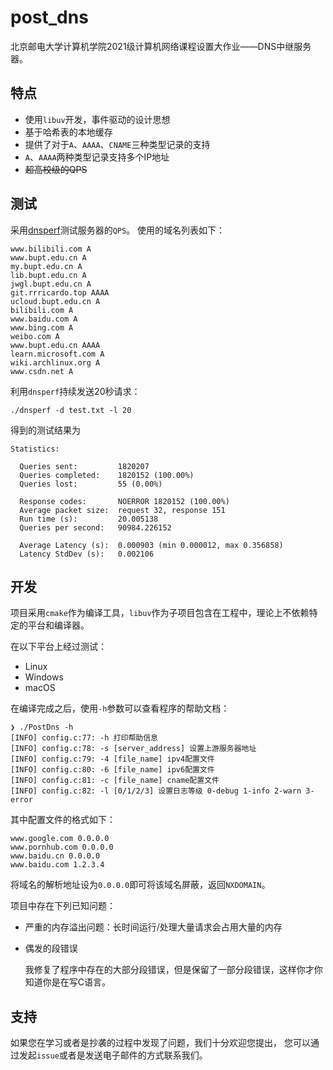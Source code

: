 # post_dns

北京邮电大学计算机学院2021级计算机网络课程设置大作业——DNS中继服务器。

## 特点

- 使用`libuv`开发，事件驱动的设计思想
- 基于哈希表的本地缓存
- 提供了对于`A`、`AAAA`、`CNAME`三种类型记录的支持
- `A`、`AAAA`两种类型记录支持多个IP地址
- ~~超高校级的QPS~~

## 测试

采用[dnsperf](https://github.com/DNS-OARC/dnsperf)测试服务器的`QPS`。
使用的域名列表如下：
```
www.bilibili.com A
www.bupt.edu.cn A
my.bupt.edu.cn A
lib.bupt.edu.cn A
jwgl.bupt.edu.cn A
git.rrricardo.top AAAA
ucloud.bupt.edu.cn A
bilibili.com A
www.baidu.com A
www.bing.com A
weibo.com A
www.bupt.edu.cn AAAA
learn.microsoft.com A
wiki.archlinux.org A
www.csdn.net A
```

利用`dnsperf`持续发送20秒请求：
```shell
./dnsperf -d test.txt -l 20
```

得到的测试结果为
```
Statistics:

  Queries sent:         1820207
  Queries completed:    1820152 (100.00%)
  Queries lost:         55 (0.00%)

  Response codes:       NOERROR 1820152 (100.00%)
  Average packet size:  request 32, response 151
  Run time (s):         20.005138
  Queries per second:   90984.226152

  Average Latency (s):  0.000903 (min 0.000012, max 0.356858)
  Latency StdDev (s):   0.002106
```

## 开发

项目采用`cmake`作为编译工具，`libuv`作为子项目包含在工程中，理论上不依赖特定的平台和编译器。

在以下平台上经过测试：
- Linux
- Windows
- macOS

在编译完成之后，使用`-h`参数可以查看程序的帮助文档：
```shell
❯ ./PostDns -h               
[INFO] config.c:77: -h 打印帮助信息
[INFO] config.c:78: -s [server_address] 设置上游服务器地址
[INFO] config.c:79: -4 [file_name] ipv4配置文件
[INFO] config.c:80: -6 [file_name] ipv6配置文件
[INFO] config.c:81: -c [file_name] cname配置文件
[INFO] config.c:82: -l [0/1/2/3] 设置日志等级 0-debug 1-info 2-warn 3-error
```

其中配置文件的格式如下：
```
www.google.com 0.0.0.0
www.pornhub.com 0.0.0.0
www.baidu.cn 0.0.0.0
www.baidu.com 1.2.3.4
```
将域名的解析地址设为`0.0.0.0`即可将该域名屏蔽，返回`NXDOMAIN`。

项目中存在下列已知问题：
- 严重的内存溢出问题：长时间运行/处理大量请求会占用大量的内存
- 偶发的段错误

  我修复了程序中存在的大部分段错误，但是保留了一部分段错误，这样你才你知道你是在写C语言。

## 支持

如果您在学习或者是抄袭的过程中发现了问题，我们十分欢迎您提出， 您可以通过发起`issue`或者是发送电子邮件的方式联系我们。




